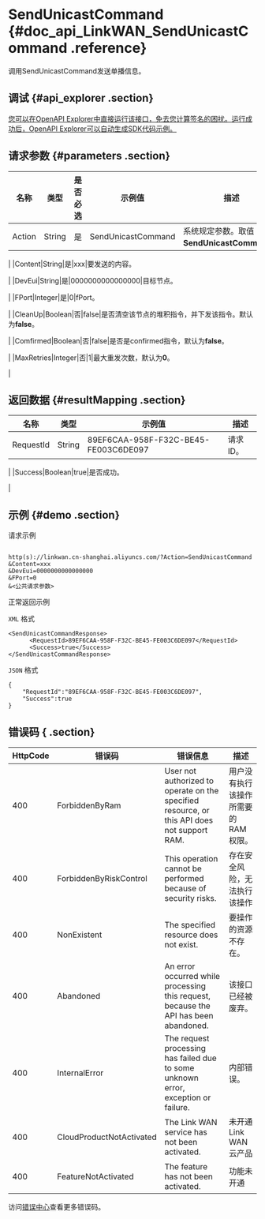 # SendUnicastCommand {#doc_api_LinkWAN_SendUnicastCommand .reference}

调用SendUnicastCommand发送单播信息。

## 调试 {#api_explorer .section}

[您可以在OpenAPI Explorer中直接运行该接口，免去您计算签名的困扰。运行成功后，OpenAPI Explorer可以自动生成SDK代码示例。](https://api.aliyun.com/#product=LinkWAN&api=SendUnicastCommand&type=RPC&version=2018-12-30)

## 请求参数 {#parameters .section}

|名称|类型|是否必选|示例值|描述|
|--|--|----|---|--|
|Action|String|是|SendUnicastCommand|系统规定参数。取值：**SendUnicastCommand**。

 |
|Content|String|是|xxx|要发送的内容。

 |
|DevEui|String|是|0000000000000000|目标节点。

 |
|FPort|Integer|是|0|fPort。

 |
|CleanUp|Boolean|否|false|是否清空该节点的堆积指令，并下发该指令。默认为**false**。

 |
|Comfirmed|Boolean|否|false|是否是confirmed指令，默认为**false**。

 |
|MaxRetries|Integer|否|1|最大重发次数，默认为**0**。

 |

## 返回数据 {#resultMapping .section}

|名称|类型|示例值|描述|
|--|--|---|--|
|RequestId|String|89EF6CAA-958F-F32C-BE45-FE003C6DE097|请求ID。

 |
|Success|Boolean|true|是否成功。

 |

## 示例 {#demo .section}

请求示例

``` {#request_demo}

http(s)://linkwan.cn-shanghai.aliyuncs.com/?Action=SendUnicastCommand
&Content=xxx
&DevEui=0000000000000000
&FPort=0
&<公共请求参数>

```

正常返回示例

`XML` 格式

``` {#xml_return_success_demo}
<SendUnicastCommandResponse>
      <RequestId>89EF6CAA-958F-F32C-BE45-FE003C6DE097</RequestId>
      <Success>true</Success>
</SendUnicastCommandResponse>
```

`JSON` 格式

``` {#json_return_success_demo}
{
	"RequestId":"89EF6CAA-958F-F32C-BE45-FE003C6DE097",
	"Success":true
}
```

## 错误码 { .section}

|HttpCode|错误码|错误信息|描述|
|--------|---|----|--|
|400|ForbiddenByRam|User not authorized to operate on the specified resource, or this API does not support RAM.|用户没有执行该操作所需要的RAM权限。|
|400|ForbiddenByRiskControl|This operation cannot be performed because of security risks.|存在安全风险，无法执行该操作|
|400|NonExistent|The specified resource does not exist.|要操作的资源不存在。|
|400|Abandoned|An error occurred while processing this request, because the API has been abandoned.|该接口已经被废弃。|
|400|InternalError|The request processing has failed due to some unknown error, exception or failure.|内部错误。|
|400|CloudProductNotActivated|The Link WAN service has not been activated.|未开通 Link WAN 云产品|
|400|FeatureNotActivated|The feature has not been activated.|功能未开通|

访问[错误中心](https://error-center.aliyun.com/status/product/LinkWAN)查看更多错误码。

